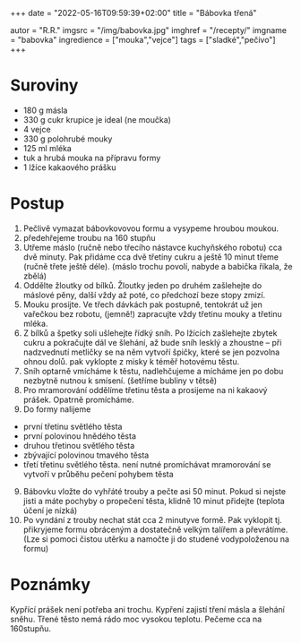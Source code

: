 +++
date = "2022-05-16T09:59:39+02:00"
title = "Bábovka třená"

autor = "R.R."
imgsrc = "/img/babovka.jpg"
imghref = "/recepty/"
imgname = "babovka"
ingredience = ["mouka","vejce"]
tags = ["sladké","pečivo"]
+++

# Suroviny
- 180 g másla
- 330 g cukr krupice je ideal (ne moučka)
- 4 vejce
- 330 g polohrubé mouky
- 125 ml mléka
- tuk a hrubá mouka na přípravu formy
- 1 lžíce kakaového prášku
# Postup

1. Pečlivě vymazat bábovkovovou formu a vysypeme hroubou moukou. 
2. předehřejeme troubu na 160 stupňu
3. Utřeme máslo (ručně nebo třecího nástavce kuchyňského robotu) cca dvě minuty. Pak přidáme cca dvě třetiny cukru a ještě 10 minut třeme (ručně třete ještě déle). (máslo trochu povolí, nabyde a  babička říkala, že zbělá) 
3. Oddělte žloutky od bílků. Žloutky jeden po druhém zašlehejte do máslové pěny, další vždy až poté, co předchozí beze stopy zmizí.
4. Mouku prosijte. Ve třech dávkách pak postupně, tentokrát už jen vařečkou bez robotu, (jemně!) zapracujte vždy třetinu mouky a třetinu mléka.
5. Z bílků a špetky soli ušlehejte řídký sníh. Po lžících zašlehejte zbytek cukru a pokračujte dál ve šlehání, až bude sníh lesklý a zhoustne – při nadzvednutí metličky se na něm vytvoří špičky, které se jen pozvolna ohnou dolů. pak vyklopte z misky k téměř hotovému těstu.
6. Sníh optarně vmícháme k těstu, nadlehčujeme a mícháme jen po dobu nezbytně nutnou k smísení. (šetříme bubliny v tětsě) 
7. Pro mramorování oddělíme třetinu těsta a prosijeme na ni kakaový prášek. Opatrně promícháme.
8. Do formy nalijeme 
  - první třetinu světlého těsta
  - první polovinou hnědého těsta
  - druhou třetinou světlého těsta
  - zbývající polovinou tmavého těsta
  - třetí třetinu světlého těsta.
  není nutné promíchávat mramorování se vytvoří v průběhu pečení pohybem těsta
9. Bábovku vložte do vyhřáté trouby a pečte asi 50 minut. Pokud si nejste jisti a máte pochyby o propečení těsta, klidně 10 minut přidejte (teplota účení je nízká)
10. Po vyndání z trouby nechat stát cca 2 minutyve formě. Pak vyklopit  tj. přikryjeme formu obráceným a dostatečně velkým talířem a převrátíme. 
(Lze si pomoci čistou utěrku a namočte ji do studené vodypoloženou na formu)
# Poznámky
Kypřící prášek není potřeba ani trochu. Kypření zajistí tření másla a šlehání sněhu. Třené těsto nemá rádo moc vysokou teplotu. Pečeme cca na 160stupňu.


<!--more-->
